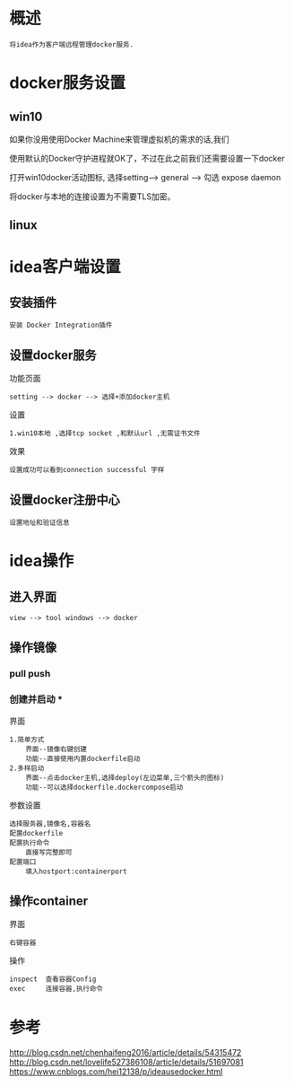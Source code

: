 
# 概述

    将idea作为客户端远程管理docker服务.
    


# docker服务设置

## win10 

如果你没用使用Docker Machine来管理虚拟机的需求的话,我们

使用默认的Docker守护进程就OK了，不过在此之前我们还需要设置一下docker    
    
打开win10docker活动图标,
选择setting--> general --> 勾选 expose daemon 

将docker与本地的连接设置为不需要TLS加密。

## linux 


# idea客户端设置

## 安装插件

    安装 Docker Integration插件
    
## 设置docker服务

功能页面

    setting --> docker --> 选择+添加docker主机

设置
    
    1.win10本地 ,选择tcp socket ,和默认url ,无需证书文件
    
效果 
   
    设置成功可以看到connection successful 字样    
    
## 设置docker注册中心

    设置地址和验证信息



# idea操作

## 进入界面

    view --> tool windows --> docker         
    
## 操作镜像


### pull push


### 创建并启动 * 

界面

    1.简单方式      
        界面--镜像右键创建
        功能--直接使用内置dockerfile启动
    2.多样启动
        界面--点击docker主机,选择deploy(左边菜单,三个箭头的图标)
        功能--可以选择dockerfile.dockercompose启动

参数设置

    选择服务器,镜像名,容器名
    配置dockerfile
    配置执行命令   
        直接写完整即可
    配置端口 
        填入hostport:containerport 

## 操作container

界面
    
    右键容器
    
操作

    inspect  查看容器Config
    exec     连接容器,执行命令
           







# 参考

http://blog.csdn.net/chenhaifeng2016/article/details/54315472
http://blog.csdn.net/lovelife527386108/article/details/51697081
https://www.cnblogs.com/hei12138/p/ideausedocker.html